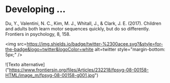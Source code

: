 # Developing ...
Du, Y., Valentini, N. C., Kim, M. J., Whitall, J., & Clark, J. E. (2017). Children and adults both learn motor sequences quickly, but do so differently. Frontiers in psychology, 8, 158.

<img src=https://img.shields.io/badge/twitter-%2300acee.svg?&style=for-the-badge&logo=twitter&logoColor=white alt=twitter style="margin-bottom: 5px;" />

![Texto alternative] ("https://www.frontiersin.org/files/Articles/232218/fpsyg-08-00158-HTML/image_m/fpsyg-08-00158-g001.jpg")
